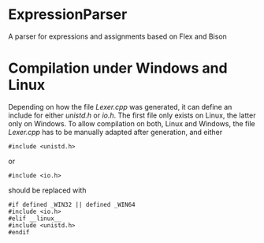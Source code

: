 # ExpressionParser
A parser for expressions and assignments based on Flex and Bison

# Compilation under Windows and Linux
Depending on how the file *Lexer.cpp* was generated, it can define an include for either *unistd.h* or *io.h*.
The first file only exists on Linux, the latter only on Windows.
To allow compilation on both, Linux and Windows, the file *Lexer.cpp* has to be manually adapted after generation, and either

```
#include <unistd.h>
```

or

```
#include <io.h>
```

should be replaced with

```
#if defined _WIN32 || defined _WIN64
#include <io.h>
#elif __linux__
#include <unistd.h>
#endif
```